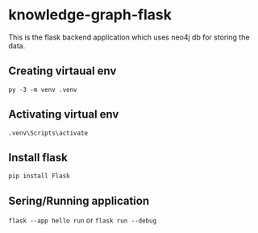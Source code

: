 # knowledge-graph-flask
This is the flask backend application which uses neo4j db for storing the data.

## Creating virtaual env
`py -3 -m venv .venv`

## Activating virtual env
`.venv\Scripts\activate`

## Install flask
`pip install Flask`

## Sering/Running application 
`flask --app hello run`
or 
`flask run --debug`
